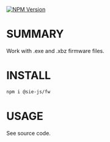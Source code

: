 [![NPM Version](https://img.shields.io/npm/v/%40sie-js%2Ffw)](https://www.npmjs.com/package/@sie-js/fw)

# SUMMARY

Work with .exe and .xbz firmware files.

# INSTALL
```bash
npm i @sie-js/fw
```

# USAGE
See source code.
